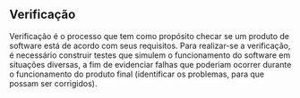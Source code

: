 ## Verificação

Verificação é o processo que tem como propósito checar se um produto de software está de acordo com seus requisitos.
Para realizar-se a verificação, é necessário construir testes que simulem o funcionamento do software em situações diversas, a fim de evidenciar falhas que poderiam ocorrer durante o funcionamento do produto final (identificar os problemas, para que possam ser corrigidos).
